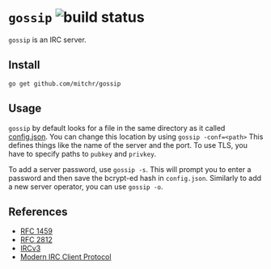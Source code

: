 # `gossip` ![build status](https://github.com/mitchr/gossip/workflows/Go/badge.svg)
`gossip` is an IRC server.

## Install
`go get github.com/mitchr/gossip`

## Usage
`gossip` by default looks for a file in the same directory as it called [config.json](config.json). You can change this location by using `gossip -conf=<path>` This defines things like the name of the server and the port. To use TLS, you have to specify paths to `pubkey` and `privkey`.

To add a server password, use `gossip -s`. This will prompt you to enter a password and then save the bcrypt-ed hash in `config.json`. Similarly to add a new server operator, you can use `gossip -o`.

## References
- [RFC 1459](https://datatracker.ietf.org/doc/html/rfc1459)
- [RFC 2812](https://datatracker.ietf.org/doc/html/rfc2812)
- [IRCv3](https://ircv3.net/irc/)
- [Modern IRC Client Protocol](https://modern.ircdocs.horse/)